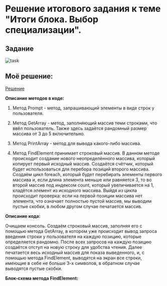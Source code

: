 # Решение итогового задания к теме "Итоги блока. Выбор специализации".

## **Задание**

![task](https://user-images.githubusercontent.com/52395752/227785464-83e6a1e6-6548-48ce-8b20-74755d0945ab.jpg)

## **Моё решение:**

[Решение](https://github.com/bubaleh1337/final_work.1/blob/main/task/Program.cs)

**Описание методов в коде:**

1. Метод Prompt - метод, запрашивающий элементы в виде строк у пользователя.

2. Метод GetArray - метод, заполняющий массив теми строками, что ввёл пользователь. Также здесь задаётся рандомный размер массива от 3 до 5 включительно.

3. Метод PrintArray - метод для вывода какого-либо массива.

4. Метод FindElement принимает строковый массив. В данном методе происходит создание нового неопределённого массива, который копирует первый исходный массив. Создаётся счётчик, который будет использоваться для перебора позиций второго массива. Создаём цикл foreach, который будет перебирать элементы первого массива и, если длина элемента меньше или равняется 3, то во второй массив под индексом count, который увеличивается на 1, кладётся элемент из исходного массива. Выйдя из цикла происходит проверка: если на первой позиции массива нет элемента, что означает полностью пустой массив, мы выводим пустые скобки, в любом другом случае печатается массив.

**Описание кода:**

Очищаем консоль. Создаём строковый массив, заполняя его с помощью метода GetArray, в котором уже происходит вывод запроса введения строки у пользователя на каждую позицию, которые определяется рандомно. После всех запросов на каждую позицию создаётся отступ на новую строку для удобства чтения. Далее печатается весь исходный массив для показа выведенного, и, с помощью метода FindElement, выводятся на экран все строки, имеющие в себе не больше 3-х символов, в обратном случае выводятся пустые скобки.

**Блок-схема метода FindElement:**


